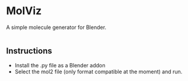 # MolViz

A simple molecule generator for Blender.

<img src="https://i.ibb.co/bLH5hsN/molviz.png" alt="" border="0" />

## Instructions

- Install the .py file as a Blender addon
- Select the mol2 file (only format compatible at the moment) and run.
